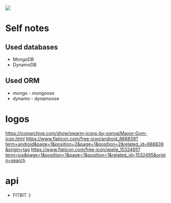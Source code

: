 <img src="https://external-content.duckduckgo.com/iu/?u=http%3A%2F%2Fi0.kym-cdn.com%2Fphotos%2Fimages%2Foriginal%2F000%2F186%2F610%2Fthankyou.png&f=1&nofb=1" />

# Self notes

## Used databases
* MongoDB
* DynamoDB

## Used ORM
* mongo - mongoose
* dynamo - dynamoose

# logos

https://iconarchive.com/show/swarm-icons-by-sonya/Mayor-Gym-icon.html
https://www.flaticon.com/free-icon/android_888839?term=android&page=1&position=2&page=1&position=2&related_id=888839&origin=tag
https://www.flaticon.com/free-icon/apple_1532495?term=ios&page=1&position=1&page=1&position=1&related_id=1532495&origin=search


# api

* FITBIT :) 
